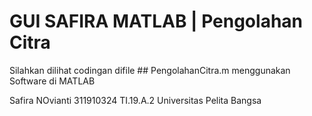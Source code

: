 # GUI SAFIRA MATLAB | Pengolahan Citra

Silahkan dilihat codingan difile ## PengolahanCitra.m menggunakan Software di MATLAB

Safira NOvianti
311910324
TI.19.A.2
Universitas Pelita Bangsa
